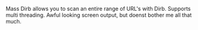 Mass Dirb allows you to scan an entire range of URL's with Dirb. 
Supports multi threading. Awful looking screen output, but doenst bother 
me all that much.
